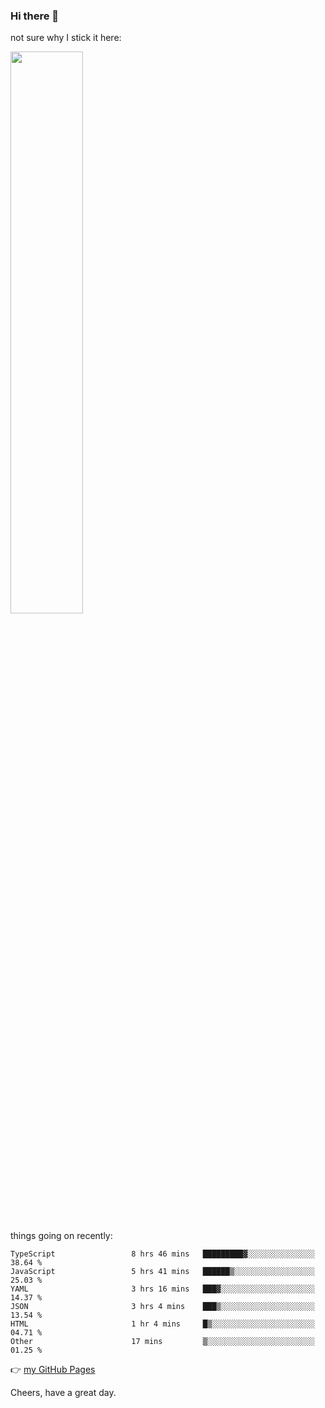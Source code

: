 ### Hi there 👋

not sure why I stick it here:

[<img width="48%" src="https://github-readme-stats.vercel.app/api?username=ykzhukian&show_icons=true&theme=dracula">](https://github.com/anuraghazra/github-readme-stats)


things going on recently:

<!--START_SECTION:waka-->

```text
TypeScript                 8 hrs 46 mins   █████████▓░░░░░░░░░░░░░░░   38.64 %
JavaScript                 5 hrs 41 mins   ██████▒░░░░░░░░░░░░░░░░░░   25.03 %
YAML                       3 hrs 16 mins   ███▓░░░░░░░░░░░░░░░░░░░░░   14.37 %
JSON                       3 hrs 4 mins    ███▒░░░░░░░░░░░░░░░░░░░░░   13.54 %
HTML                       1 hr 4 mins     █▒░░░░░░░░░░░░░░░░░░░░░░░   04.71 %
Other                      17 mins         ▒░░░░░░░░░░░░░░░░░░░░░░░░   01.25 %
```

<!--END_SECTION:waka-->

👉 [my GitHub Pages](https://ykzhukian.github.io)

Cheers, have a great day.

